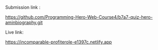 Submission link :

https://github.com/Programming-Hero-Web-Course4/b7a7-quiz-hero-aminbiography.git

Live link:

https://incomparable-profiterole-e1397c.netlify.app
